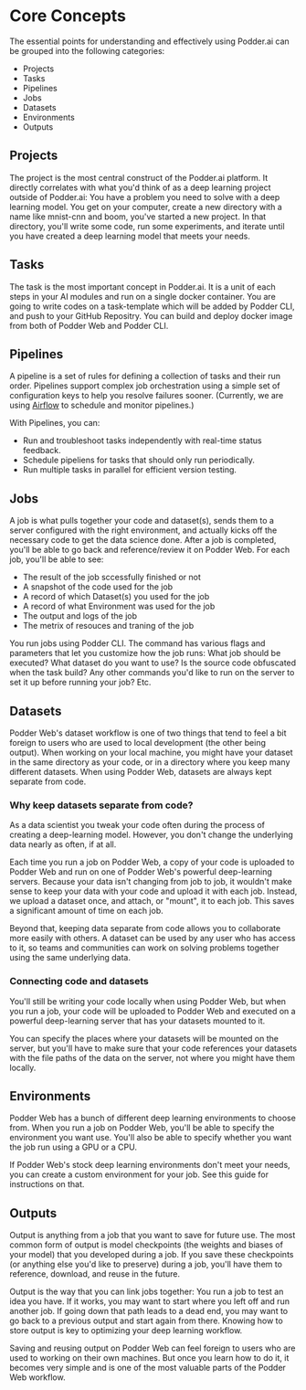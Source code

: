 # Core Concepts

The essential points for understanding and effectively using Podder.ai can be grouped into the following categories:
- Projects
- Tasks
- Pipelines
- Jobs
- Datasets
- Environments
- Outputs

## Projects
The project is the most central construct of the Podder.ai platform. It directly correlates with what you'd think of as a deep learning project outside of Podder.ai: You have a problem you need to solve with a deep learning model. You get on your computer, create a new directory with a name like mnist-cnn and boom, you've started a new project. In that directory, you'll write some code, run some experiments, and iterate until you have created a deep learning model that meets your needs.

## Tasks
The task is the most important concept in Podder.ai. It is a unit of each steps in your AI modules and run on a single docker container. You are going to write codes on a task-template which will be added by Podder CLI, and push to your GitHub Repositry. You can build and deploy docker image from both of Podder Web and Podder CLI.

## Pipelines
A pipeline is a set of rules for defining a collection of tasks and their run order. Pipelines support complex job orchestration using a simple set of configuration keys to help you resolve failures sooner.
(Currently, we are using [Airflow](https://airflow.apache.org/) to schedule and monitor pipelines.)

With Pipelines, you can:
- Run and troubleshoot tasks independently with real-time status feedback.
- Schedule pipeliens for tasks that should only run periodically.
- Run multiple tasks in parallel for efficient version testing.

## Jobs
A job is what pulls together your code and dataset(s), sends them to a server configured with the right environment, and actually kicks off the necessary code to get the data science done. After a job is completed, you'll be able to go back and reference/review it on Podder Web. For each job, you'll be able to see:

- The result of the job sccessfully finished or not
- A snapshot of the code used for the job
- A record of which Dataset(s) you used for the job
- A record of what Environment was used for the job
- The output and logs of the job
- The metrix of resouces and traning of the job

You run jobs using Podder CLI. The command has various flags and parameters that let you customize how the job runs: What job should be executed? What dataset do you want to use? Is the source code obfuscated when the task build? Any other commands you'd like to run on the server to set it up before running your job? Etc.


## Datasets
Podder Web's dataset workflow is one of two things that tend to feel a bit foreign to users who are used to local development (the other being output). When working on your local machine, you might have your dataset in the same directory as your code, or in a directory where you keep many different datasets. When using Podder Web, datasets are always kept separate from code.

### Why keep datasets separate from code?
As a data scientist you tweak your code often during the process of creating a deep-learning model. However, you don't change the underlying data nearly as often, if at all.

Each time you run a job on Podder Web, a copy of your code is uploaded to Podder Web and run on one of Podder Web's powerful deep-learning servers. Because your data isn't changing from job to job, it wouldn't make sense to keep your data with your code and upload it with each job. Instead, we upload a dataset once, and attach, or "mount", it to each job. This saves a significant amount of time on each job.

Beyond that, keeping data separate from code allows you to collaborate more easily with others. A dataset can be used by any user who has access to it, so teams and communities can work on solving problems together using the same underlying data.

### Connecting code and datasets
You'll still be writing your code locally when using Podder Web, but when you run a job, your code will be uploaded to Podder Web and executed on a powerful deep-learning server that has your datasets mounted to it.

You can specify the places where your datasets will be mounted on the server, but you'll have to make sure that your code references your datasets with the file paths of the data on the server, not where you might have them locally.


## Environments
Podder Web has a bunch of different deep learning environments to choose from. When you run a job on Podder Web, you'll be able to specify the environment you want use. You'll also be able to specify whether you want the job run using a GPU or a CPU.

If Podder Web's stock deep learning environments don't meet your needs, you can create a custom environment for your job. See this guide for instructions on that.

## Outputs
Output is anything from a job that you want to save for future use. The most common form of output is model checkpoints (the weights and biases of your model) that you developed during a job. If you save these checkpoints (or anything else you'd like to preserve) during a job, you'll have them to reference, download, and reuse in the future.

Output is the way that you can link jobs together: You run a job to test an idea you have. If it works, you may want to start where you left off and run another job. If going down that path leads to a dead end, you may want to go back to a previous output and start again from there. Knowing how to store output is key to optimizing your deep learning workflow.

Saving and reusing output on Podder Web can feel foreign to users who are used to working on their own machines. But once you learn how to do it, it becomes very simple and is one of the most valuable parts of the Podder Web workflow.